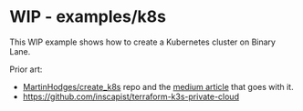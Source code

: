 # WIP - examples/k8s

This WIP example shows how to create a Kubernetes cluster on Binary Lane.

Prior art:
- [MartinHodges/create_k8s](https://github.com/MartinHodges/create_k8s) repo and the [medium article](https://medium.com/@martin.hodges/creating-a-kubernetes-cluster-from-scratch-in-1-hour-using-automation-a25e387be547) that goes with it.
- https://github.com/inscapist/terraform-k3s-private-cloud
